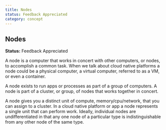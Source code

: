 ```yaml
---
title: Nodes
status: Feedback Appreciated
category: concept
---
```

## Nodes

**Status:** Feedback Appreciated

A node is a computer that works in concert with other computers, or nodes, to accomplish a common task. When we talk about cloud native platforms a node could be a physical computer, a virtual computer, referred to as a VM, or even a container.

A node exists to run apps or processes as part of a group of computers. A node is part of a cluster, or group, of nodes that works together in concert.

A node gives you a distinct unit of compute, memory/cpu/network, that you can assign to a cluster. In a cloud native platform or app a node represents a single unit that can perform work. Ideally, individual nodes are undifferentiated in that any one node of a particular type is indistinguishable from any other node of the same type.


